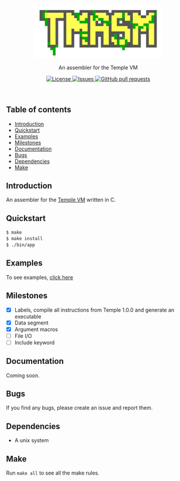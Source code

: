 <p align="center">
	<img width="350px" src="res/logo.png"/>
	<p align="center">An assembler for the Temple VM</p>
</p>
<p align="center">
	<a href="./LICENSE">
		<img alt="License" src="https://img.shields.io/badge/license-GPL-blue?color=7aca00"/>
	</a>
	<a href="https://github.com/Temple-VM/tmasm/issues">
		<img alt="Issues" src="https://img.shields.io/github/issues/Temple-VM/tmasm?color=0088ff"/>
	</a>
	<a href="https://github.com/Temple-VM/tmasm/pulls">
		<img alt="GitHub pull requests" src="https://img.shields.io/github/issues-pr/Temple-VM/tmasm?color=0088ff"/>
	</a>
	<br><br><br>
</p>

## Table of contents
* [Introduction](#introduction)
* [Quickstart](#quickstart)
* [Examples](#examples)
* [Milestones](#Milestones)
* [Documentation](#documentation)
* [Bugs](#bugs)
* [Dependencies](#dependencies)
* [Make](#make)

## Introduction
An assembler for the [Temple VM](https://github.com/Temple-VM/temple) written in C.

## Quickstart
```sh
$ make
$ make install
$ ./bin/app
```

## Examples
To see examples, [click here](https://github.com/Temple-VM/examples)

## Milestones
- [X] Labels, compile all instructions from Temple 1.0.0 and generate an executable
- [X] Data segment
- [X] Argument macros
- [ ] File I/O
- [ ] Include keyword

## Documentation
Coming soon.

## Bugs
If you find any bugs, please create an issue and report them.

## Dependencies
- A unix system

## Make
Run `make all` to see all the make rules.
